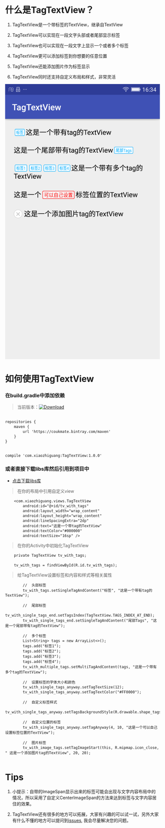 # 什么是TagTextView？

1. TagTextView是一个带标签的TextView，继承自TextView

2. TagTextView可以实现在一段文字头部或者尾部显示标签

3. TagTextView也可以实现在一段文字上显示一个或者多个标签

4. TagTextView更可以添加标签到你想要的任意位置

5. TagTextView还能添加图片作为标签显示

6. TagTextView同时还支持自定义布局和样式，非常灵活


![avatar](images/screen.png)

# 如何使用TagTextView

### 在build.gradle中添加依赖

> 当前版本：[![Download](https://api.bintray.com/packages/coukmate/maven/TagTextView/images/download.svg)](https://bintray.com/coukmate/maven/TagTextView/_latestVersion)

```

repositories {
    maven {
        url 'https://coukmate.bintray.com/maven'
    }
}

```

```

compile 'com.xiaozhiguang:TagTextView:1.0.0'

```

### 或者直接下载libs库然后引用到项目中

* [点击下载libs库](https://github.com/xiaozhiguang/TagTextView/archive/master.zip)

> 在你的布局中引用自定义view

```
    <com.xiaozhiguang.views.TagTextView
        android:id="@+id/tv_with_tags"
        android:layout_width="wrap_content"
        android:layout_height="wrap_content"
        android:lineSpacingExtra="2dp"
        android:text="这是一个带tag的TextView"
        android:textColor="#000000"
        android:textSize="16sp" />
```

> 在你的Activity中初始化TagTextView
```
    private TagTextView tv_with_tags;
    
    tv_with_tags = findViewById(R.id.tv_with_tags);
```

> 给TagTextView设置标签和内容和样式等相关属性

```
        //  头部标签
        tv_with_tags.setSingleTagAndContent("标签", "这是一个带有tag的TextView");
        
        //  尾部标签
        tv_with_single_tags_end.setTagsIndex(TagTextView.TAGS_INDEX_AT_END);
        tv_with_single_tags_end.setSingleTagAndContent("尾部Tags", "这是一个尾部带有tag的TextView");
        
        //  多个标签
        List<String> tags = new ArrayList<>();
        tags.add("标签1");
        tags.add("标签2");
        tags.add("标签3");
        tags.add("标签4");
        tv_with_multiple_tags.setMultiTagAndContent(tags, "这是一个带有多个tag的TextView");
        
        //  设置标签的字体大小和颜色
        tv_with_single_tags_anyway.setTagTextSize(12);
        tv_with_single_tags_anyway.setTagTextColor("#FF0000");
        
        //  自定义标签样式
        tv_with_single_tags_anyway.setTagsBackgroundStyle(R.drawable.shape_tags_bg);
        
        //  自定义位置的标签
        tv_with_single_tags_anyway.setTagAnyway(4, 10, "这是一个可以自己设置标签位置的TextView");
        
        //  图片标签
        tv_with_image_tags.setTagImageStart(this, R.mipmap.icon_close, " 这是一个添加图片tag的TextView", 20, 20);
        
```
# Tips

1. 小提示：自带的ImageSpan显示出来的标签可能会出现与文字内容布局中的情况，所以采用了自定义CenterImageSpan的方法来达到标签与文字内容居住的效果。

2. TagTextView还有很多的地方可以拓展，大家有兴趣的可以试一试，另外大家有什么不懂的地方可以提问到[issues](https://github.com/xiaozhiguang/TagTextView/issues), 我会尽量解决您的问题。